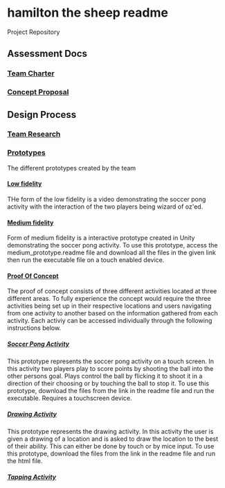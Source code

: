 # hamilton the sheep readme
Project Repository

## Assessment Docs

### [Team Charter](https://github.com/otili9890/hamilton-the-sheep/blob/master/Team%20Charter.docx)

### [Concept Proposal](https://github.com/otili9890/hamilton-the-sheep/blob/master/Concept%20Proposal.docx) 

## Design Process

### [Team Research](https://github.com/otili9890/hamilton-the-sheep/tree/master/research) 

### [Prototypes](https://github.com/otili9890/hamilton-the-sheep/tree/master/prototypes)

The different prototypes created by the team

#### [Low fidelity](https://github.com/otili9890/hamilton-the-sheep/tree/master/prototypes/low%20fidelity) 
THe form of the low fidelity is a video demonstrating the soccer pong activity with the interaction of the two players being wizard of oz'ed.
#### [Medium fidelity](https://github.com/otili9890/hamilton-the-sheep/tree/master/prototypes/medium%20fidelity) 
Form of medium fidelity is a interactive prototype created in Unity demonstrating the soccer pong activity. To use this 
prototype, access the medium_prototype.readme file and download all the files in the given link then run the executable file on a touch enabled device. 

#### [Proof Of Concept](https://github.com/otili9890/hamilton-the-sheep/tree/master/prototypes/proof_of_concept)

The proof of concept consists of three different activities located at three different areas. To fully experience the concept would require 
the three activities being set up in their respective locations and users navigating from one activity to another based on the information 
gathered from each activity. Each activiy can be accessed individually through the following instructions below. 

##### [Soccer Pong Activity]() 

This prototype represents the soccer pong activity on a touch screen. In this activity two players play to score points by shooting the ball 
into the other persons goal. Plays control the ball by flicking it to shoot it in a direction of their choosing or by touching the ball to stop it. 
To use this prototype, download the files from the link in the readme file and run the executable. Requires a touchscreen device. 

##### [Drawing Activity](https://github.com/otili9890/hamilton-the-sheep/blob/master/prototypes/proof_of_concept/drawing_activity) 

This prototype represents the drawing activity. In this activity the user is given a drawing of a location and is asked to draw the location
to the best of their ability. This can either be done by touch or by mice input. 
To use this prototype, download the files from the link in the readme file and run the html file. 

##### [Tapping Activity]() 

